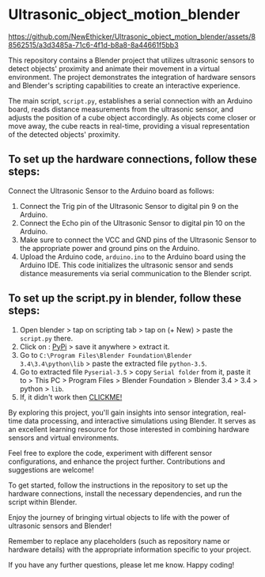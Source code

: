 # Ultrasonic_object_motion_blender


https://github.com/NewEthicker/Ultrasonic_object_motion_blender/assets/88562515/a3d3485a-71c6-4f1d-b8a8-8a44661f5bb3

This repository contains a Blender project that utilizes ultrasonic sensors to detect objects' proximity and animate their movement in a virtual environment. The project demonstrates the integration of hardware sensors and Blender's scripting capabilities to create an interactive experience.

The main script, `script.py`, establishes a serial connection with an Arduino board, reads distance measurements from the ultrasonic sensor, and adjusts the position of a cube object accordingly. As objects come closer or move away, the cube reacts in real-time, providing a visual representation of the detected objects' proximity.

## To set up the hardware connections, follow these steps:
Connect the Ultrasonic Sensor to the Arduino board as follows:
1. Connect the Trig pin of the Ultrasonic Sensor to digital pin 9 on the Arduino.
2. Connect the Echo pin of the Ultrasonic Sensor to digital pin 10 on the Arduino.
3. Make sure to connect the VCC and GND pins of the Ultrasonic Sensor to the appropriate power and ground pins on the Arduino.
4. Upload the Arduino code, `arduino.ino` to the Arduino board using the Arduino IDE. This code initializes the ultrasonic sensor and sends distance measurements via serial communication to the Blender script.

## To set up the script.py in blender, follow these steps:
1. Open blender > tap on scripting tab > tap on (+ New) > paste the `script.py` there.
2. Click on : [PyPi](https://files.pythonhosted.org/packages/1e/7d/ae3f0a63f41e4d2f6cb66a5b57197850f919f59e558159a4dd3a818f5082/pyserial-3.5.tar.gz) > save it anywhere > extract it.
3. Go to `C:\Program Files\Blender Foundation\Blender 3.4\3.4\python\lib` > paste the extracted file `python-3.5`.
4. Go to extracted file `Pyserial-3.5` > copy `Serial folder` from it, paste it to > This PC > Program Files > Blender Foundation > Blender 3.4 > 3.4 > python > `lib`.
5. If, it didn't work then [CLICKME!](https://youtu.be/qFRqy2itak0)

By exploring this project, you'll gain insights into sensor integration, real-time data processing, and interactive simulations using Blender. It serves as an excellent learning resource for those interested in combining hardware sensors and virtual environments.

Feel free to explore the code, experiment with different sensor configurations, and enhance the project further. Contributions and suggestions are welcome!

To get started, follow the instructions in the repository to set up the hardware connections, install the necessary dependencies, and run the script within Blender.

Enjoy the journey of bringing virtual objects to life with the power of ultrasonic sensors and Blender!

Remember to replace any placeholders (such as repository name or hardware details) with the appropriate information specific to your project.

If you have any further questions, please let me know. Happy coding!
